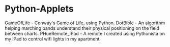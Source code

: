 # Python-Applets
GameOfLife - Conway's Game of Life, using Python.
DotBible - An algorithm helping marching bands understand their physical positioning on the field between charts. 
PHueRemote_iPad - A remote I created using Pythonista on my iPad to control wifi lights in my apartment.

